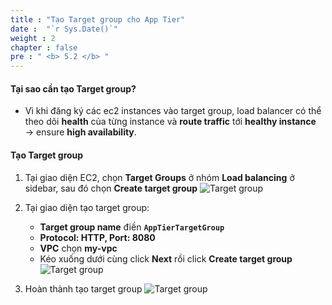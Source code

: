 ```yaml
---
title : "Tạo Target group cho App Tier"
date :  "`r Sys.Date()`" 
weight : 2
chapter : false
pre : " <b> 5.2 </b> "
---
```

#### Tại sao cần tạo Target group?
- Vì khi đăng ký các ec2 instances vào target group, load balancer có thể theo dõi **health** của từng instance và **route traffic** tới **healthy instance** → ensure **high availability**. 	


#### Tạo Target group
1. Tại giao diện EC2, chọn **Target Groups** ở nhóm **Load balancing** ở sidebar, sau đó chọn **Create target group**
![Target group](/workshop01-AWS-FCJ-2024/images/5-2/01.png?width=50pc)

2. Tại giao diện tạo target group:
    - **Target group name** điền **`AppTierTargetGroup`**
    - **Protocol: HTTP, Port: 8080**
    - **VPC** chọn **my-vpc**
    - Kéo xuống dưới cùng click **Next** rồi click **Create target group**
![Target group](/workshop01-AWS-FCJ-2024/images/5-2/02.png?width=50pc)

3. Hoàn thành tạo target group
![Target group](/workshop01-AWS-FCJ-2024/images/5-2/03.png?width=50pc)
